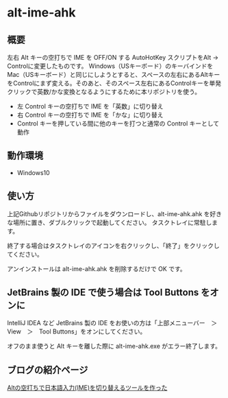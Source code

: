 # alt-ime-ahk

## 概要

左右 Alt キーの空打ちで IME を OFF/ON する AutoHotKey スクリプトをAlt → Controlに変更したものです。
Windows（USキーボード）のキーバインドをMac（USキーボード）と同じにしようとすると、スペースの左右にあるAltキーをControlにまず変える。そのあと、そのスペース左右にあるControlキーを単発クリックで英数/かな変換となるようにするために本リポジトリを使う。

* 左 Control キーの空打ちで IME を「英数」に切り替え
* 右 Control キーの空打ちで IME を「かな」に切り替え
* Control キーを押している間に他のキーを打つと通常の Control キーとして動作

## 動作環境

* Windows10

## 使い方

上記Githubリポジトリからファイルをダウンロードし、alt-ime-ahk.ahk を好きな場所に置き、ダブルクリックで起動してください。 タスクトレイに常駐します。

終了する場合はタスクトレイのアイコンを右クリックし、「終了」をクリックしてください。

アンインストールは alt-ime-ahk.ahk を削除するだけで OK です。

## JetBrains 製の IDE で使う場合は Tool Buttons をオンに

IntelliJ IDEA など JetBrains 製の IDE をお使いの方は「上部メニューバー　＞　View　＞　Tool Buttons」をオンにしてください。

オフのまま使うと Alt キーを離した際に alt-ime-ahk.exe がエラー終了します。

## ブログの紹介ページ

[Altの空打ちで日本語入力(IME)を切り替えるツールを作った](http://www.karakaram.com/alt-ime-on-off/)

